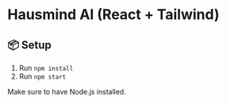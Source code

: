 # Hausmind AI (React + Tailwind)

## 📦 Setup
1. Run `npm install`
2. Run `npm start`

Make sure to have Node.js installed.
